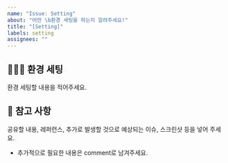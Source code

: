 ```yaml
---
name: "Issue: Setting"
about: "어떤 \b환경 세팅을 하는지 알려주세요!"
title: "[Setting]"
labels: setting
assignees: ""
---
```


## 🙋🏻‍♂️ 환경 세팅

환경 세팅할 내용을 적어주세요.

## 📖 참고 사항

공유할 내용, 레퍼런스, 추가로 발생할 것으로 예상되는 이슈, 스크린샷 등을 넣어 주세요.

- 추가적으로 필요한 내용은 comment로 남겨주세요.
